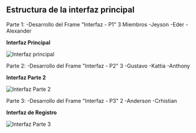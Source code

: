 ## Estructura de la interfaz principal

Parte 1:
-Desarrollo del Frame "Interfaz - P1"
3 Miembros
-Jeyson
-Eder
-Alexander

**Interfaz Principal**

![Interfaz principal](https://i.ibb.co/FwbyJmH/INTERFAZ-P1.png)

Parte 2:
-Desarrollo del Frame "Interfaz - P2"
3
-Gustavo
-Kattia
-Anthony

**Interfaz Parte 2**

![Interfaz Parte 2](https://i.ibb.co/YB0gR19/carga.png)

Parte 3:
-Desarrollo del Frame "Interfaz - P3"
2
-Anderson
-Crhistian

**Interfaz de Registro**

![Interfaz Parte 3](https://i.ibb.co/YB0gR19/carga.png)
